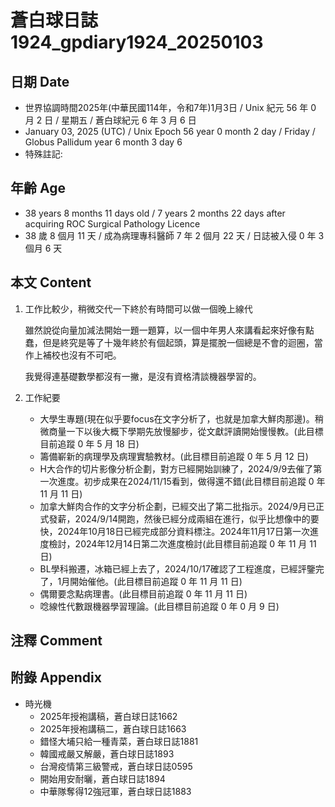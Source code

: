 [_metadata_:encoding]: - "utf-8"
[_metadata_:language]: - "zh-Hant-TW"
[_metadata_:fileformat]: - "markdown"
[_metadata_:MIME_type]: - "text/plain"
[_metadata_:markdown_version]: - "commonmark version 0.30"
[_metadata_:markdown_spec]: - "https://spec.commonmark.org/0.30/"

# 蒼白球日誌1924_gpdiary1924_20250103 #

## 日期 Date ##

* 世界協調時間2025年(中華民國114年，令和7年)1月3日 / Unix 紀元 56 年 0 月 2 日 / 星期五 / 蒼白球紀元 6 年 3 月 6 日
* January 03, 2025 (UTC) / Unix Epoch 56 year 0 month 2 day / Friday / Globus Pallidum year 6 month 3 day 6
* 特殊註記:

## 年齡 Age ##

* 38 years 8 months 11 days old / 7 years 2 months 22 days after acquiring ROC Surgical Pathology Licence
* 38 歲 8 個月 11 天 / 成為病理專科醫師 7 年 2 個月 22 天 / 日誌被入侵 0 年 3 個月 6 天

## 本文 Content ##

1. 工作比較少，稍微交代一下終於有時間可以做一個晚上線代

    雖然說從向量加減法開始一題一題算，以一個中年男人來講看起來好像有點蠢，但是終究是等了十幾年終於有個起頭，算是擺脫一個總是不會的迴圈，當作上補校也沒有不可吧。

    我覺得連基礎數學都沒有一撇，是沒有資格清談機器學習的。

2. 工作紀要

    - 大學生專題(現在似乎要focus在文字分析了，也就是加拿大鮮肉那邊)。稍微商量一下以後大概下學期先放慢腳步，從文獻評讀開始慢慢教。(此目標目前追蹤 0 年 5 月 18 日)
    - 籌備嶄新的病理學及病理實驗教材。(此目標目前追蹤 0 年 5 月 12 日)
    - H大合作的切片影像分析企劃，對方已經開始訓練了，2024/9/9去催了第一次進度。初步成果在2024/11/15看到，做得還不錯(此目標目前追蹤 0 年 11 月 11 日)
    - 加拿大鮮肉合作的文字分析企劃，已經交出了第二批指示。2024/9月已正式發薪，2024/9/14開跑，然後已經分成兩組在進行，似乎比想像中的要快，2024年10月18日已經完成部分資料標注。2024年11月17日第一次進度檢討，2024年12月14日第二次進度檢討(此目標目前追蹤 0 年 11 月 11 日)
    - BL學科搬遷，冰箱已經上去了，2024/10/17確認了工程進度，已經評鑒完了，1月開始催他。(此目標目前追蹤 0 年 11 月 11 日)
    - 偶爾要念點病理書。(此目標目前追蹤 0 年 11 月 11 日)
    - 唸線性代數跟機器學習理論。(此目標目前追蹤 0 年 0 月 9 日)

## 注釋 Comment ##


## 附錄 Appendix ##

* 時光機
    - 2025年授袍講稿，蒼白球日誌1662
    - 2025年授袍講稿二，蒼白球日誌1663
    - 錯怪大埔只給一種青菜，蒼白球日誌1881
    - 韓國戒嚴又解嚴，蒼白球日誌1893
    - 台灣疫情第三級警戒，蒼白球日誌0595
    - 開始用安耐曬，蒼白球日誌1894
    - 中華隊奪得12強冠軍，蒼白球日誌1883
